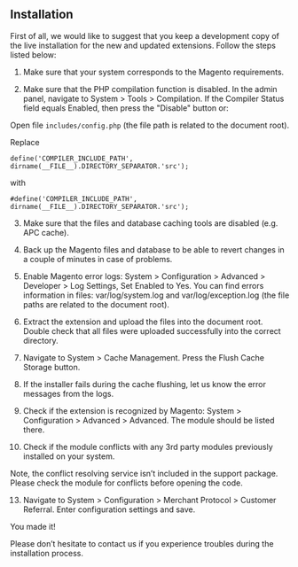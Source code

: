## Installation

First of all, we would like to suggest that you keep a development copy of the live installation for the new and updated extensions. Follow the steps listed below:

1. Make sure that your system corresponds to the Magento requirements.

2. Make sure that the PHP compilation function is disabled. In the admin panel, navigate to System > Tools > Compilation. If the Compiler Status field equals Enabled, then press the "Disable" button or:

Open file `includes/config.php` (the file path is related to the document root).

Replace

```define('COMPILER_INCLUDE_PATH', dirname(__FILE__).DIRECTORY_SEPARATOR.'src');```

with

```#define('COMPILER_INCLUDE_PATH', dirname(__FILE__).DIRECTORY_SEPARATOR.'src');```

3. Make sure that the files and database caching tools are disabled (e.g. APC cache).

4. Back up the Magento files and database to be able to revert changes in a couple of minutes in case of problems.

5. Enable Magento error logs: System > Configuration > Advanced > Developer > Log Settings, Set Enabled to Yes. You can find errors information in files: var/log/system.log and var/log/exception.log (the file paths are related to the document root).

6. Extract the extension and upload the files into the document root. Double check that all files were uploaded successfully into the correct directory.

7. Navigate to System > Cache Management. Press the Flush Cache Storage button.

8. If the installer fails during the cache flushing, let us know the error messages from the logs.

9. Check if the extension is recognized by Magento: System > Configuration > Advanced > Advanced. The module should be listed there.

10. Check if the module conflicts with any 3rd party modules previously installed on your system.

Note, the conflict resolving service isn’t included in the support package. Please check the module for conflicts before opening the code.

13. Navigate to System > Configuration > Merchant Protocol > Customer Referral. Enter configuration settings and save.

You made it!

Please don’t hesitate to contact us if you experience troubles during the installation process.
